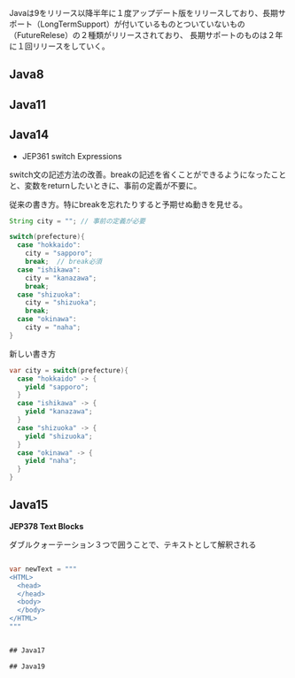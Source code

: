 Javaは9をリリース以降半年に１度アップデート版をリリースしており、長期サポート（LongTermSupport）が付いているものとついていないもの（FutureRelese）の２種類がリリースされており、
長期サポートのものは２年に１回リリースをしていく。

## Java8

## Java11

## Java14

* JEP361 switch Expressions

switch文の記述方法の改善。breakの記述を省くことができるようになったことと、変数をreturnしたいときに、事前の定義が不要に。

従来の書き方。特にbreakを忘れたりすると予期せぬ動きを見せる。

```Java
String city = ""; // 事前の定義が必要

switch(prefecture){
  case "hokkaido":
    city = "sapporo";
    break;  // break必須
  case "ishikawa":
    city = "kanazawa";
    break;
  case "shizuoka":
    city = "shizuoka";
    break;
  case "okinawa":
    city = "naha";
}
```

新しい書き方

```Java
var city = switch(prefecture){
  case "hokkaido" -> {
    yield "sapporo";
  }
  case "ishikawa" -> {
    yield "kanazawa";
  }
  case "shizuoka" -> {
    yield "shizuoka";
  }
  case "okinawa" -> {
    yield "naha";
  }
}
```
## Java15

**JEP378 Text Blocks**

ダブルクォーテーション３つで囲うことで、テキストとして解釈される

```Java

var newText = """
<HTML>
  <head>
  </head>
  <body>
  </body>
</HTML>
"""


## Java17

## Java19

